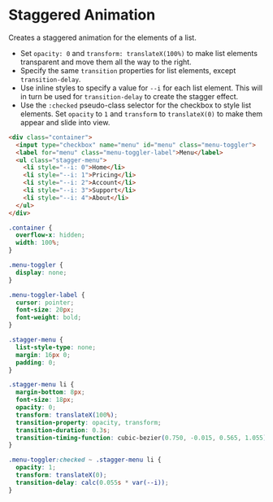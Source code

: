 # Staggered Animation

Creates a staggered animation for the elements of a list.

- Set `opacity: 0` and `transform: translateX(100%)` to make list elements transparent and move them all the way to the right.
- Specify the same `transition` properties for list elements, except `transition-delay`.
- Use inline styles to specify a value for `--i` for each list element. This will in turn be used for `transition-delay` to create the stagger effect.
- Use the `:checked` pseudo-class selector for the checkbox to style list elements. Set `opacity` to `1` and `transform` to `translateX(0)` to make them appear and slide into view.

```html
<div class="container">
  <input type="checkbox" name="menu" id="menu" class="menu-toggler">
  <label for="menu" class="menu-toggler-label">Menu</label>
  <ul class="stagger-menu">
    <li style="--i: 0">Home</li>
    <li style="--i: 1">Pricing</li>
    <li style="--i: 2">Account</li>
    <li style="--i: 3">Support</li>
    <li style="--i: 4">About</li>
  </ul>
</div>
```

```css
.container {
  overflow-x: hidden;
  width: 100%;
}

.menu-toggler {
  display: none;
}

.menu-toggler-label {
  cursor: pointer;
  font-size: 20px;
  font-weight: bold;
}

.stagger-menu {
  list-style-type: none;
  margin: 16px 0;
  padding: 0;
}

.stagger-menu li {
  margin-bottom: 8px;
  font-size: 18px;
  opacity: 0;
  transform: translateX(100%);
  transition-property: opacity, transform;
  transition-duration: 0.3s;
  transition-timing-function: cubic-bezier(0.750, -0.015, 0.565, 1.055);
}

.menu-toggler:checked ~ .stagger-menu li {
  opacity: 1;
  transform: translateX(0);
  transition-delay: calc(0.055s * var(--i));
}
```
